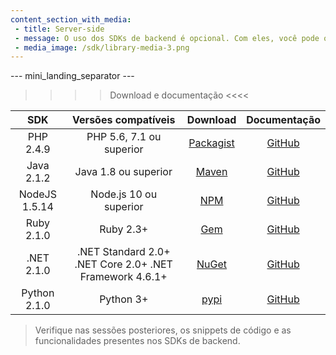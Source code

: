 ```yaml
---
content_section_with_media: 
 - title: Server-side
 - message: O uso dos SDKs de backend é opcional. Com eles, você pode obter funcionalidades server-side das nossas soluções de pagamento on-line como criar e saber o status de diferentes pagamentos, integrar pagamentos com cartão e outros meios de pagamento e fazer devoluções ou estornos.
 - media_image: /sdk/library-media-3.png
---
```


--- mini_landing_separator ---

>>>> Download e documentação <<<<

|      SDK      |                    Versões compatíveis                   |  Download | Documentação |
|:-------------:|:--------------------------------------------------------:|:---------:|:------------:|
| PHP 2.4.9    | PHP 5.6, 7.1 ou superior  | [Packagist](https://packagist.org/packages/mercadopago/dx-php)| [GitHub](https://github.com/mercadopago/sdk-php)  |
| Java 2.1.2   | Java 1.8 ou superior | [Maven](https://search.maven.org/artifact/com.mercadopago/sdk-java-)    | [GitHub](https://github.com/mercadopago/sdk-java)    |
| NodeJS 1.5.14 | Node.js 10 ou superior  | [NPM](https://www.npmjs.com/package/mercadopago)    | [GitHub](https://github.com/mercadopago/sdk-nodejs)   |
| Ruby 2.1.0    | Ruby 2.3+ | [Gem](https://rubygems.org/gems/mercadopago-sdk)   | [GitHub](https://github.com/mercadopago/sdk-ruby)    |
| .NET 2.1.0    | .NET Standard 2.0+ .NET Core 2.0+  .NET Framework 4.6.1+ | [NuGet](https://www.nuget.org/packages/mercadopago-sdk)   | [GitHub](https://github.com/mercadopago/sdk-dotnet)   |
| Python 2.1.0 | Python 3+   | [pypi](https://pypi.org/project/mercadopago/)   | [GitHub](https://github.com/mercadopago/sdk-python)     |
>
>Verifique nas sessões posteriores, os snippets de código e as funcionalidades presentes nos SDKs de backend.
>